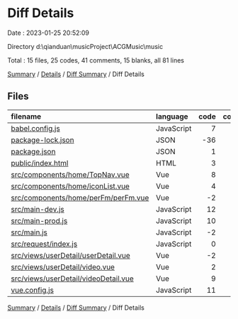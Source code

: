 # Diff Details

Date : 2023-01-25 20:52:09

Directory d:\\qianduan\\musicProject\\ACGMusic\\music

Total : 15 files,  25 codes, 41 comments, 15 blanks, all 81 lines

[Summary](results.md) / [Details](details.md) / [Diff Summary](diff.md) / Diff Details

## Files
| filename | language | code | comment | blank | total |
| :--- | :--- | ---: | ---: | ---: | ---: |
| [babel.config.js](/babel.config.js) | JavaScript | 7 | 10 | 1 | 18 |
| [package-lock.json](/package-lock.json) | JSON | -36 | 0 | 0 | -36 |
| [package.json](/package.json) | JSON | 1 | 0 | 0 | 1 |
| [public/index.html](/public/index.html) | HTML | 3 | 1 | 1 | 5 |
| [src/components/home/TopNav.vue](/src/components/home/TopNav.vue) | Vue | 8 | 0 | 0 | 8 |
| [src/components/home/iconList.vue](/src/components/home/iconList.vue) | Vue | 4 | -1 | 0 | 3 |
| [src/components/home/perFm/perFm.vue](/src/components/home/perFm/perFm.vue) | Vue | -2 | 2 | 0 | 0 |
| [src/main-dev.js](/src/main-dev.js) | JavaScript | 12 | 8 | 5 | 25 |
| [src/main-prod.js](/src/main-prod.js) | JavaScript | 10 | 9 | 4 | 23 |
| [src/main.js](/src/main.js) | JavaScript | -2 | 2 | 0 | 0 |
| [src/request/index.js](/src/request/index.js) | JavaScript | 0 | 1 | 0 | 1 |
| [src/views/userDetail/userDetail.vue](/src/views/userDetail/userDetail.vue) | Vue | -2 | 2 | 0 | 0 |
| [src/views/userDetail/video.vue](/src/views/userDetail/video.vue) | Vue | 2 | 1 | 0 | 3 |
| [src/views/userDetail/videoDetail.vue](/src/views/userDetail/videoDetail.vue) | Vue | 9 | 1 | 0 | 10 |
| [vue.config.js](/vue.config.js) | JavaScript | 11 | 5 | 4 | 20 |

[Summary](results.md) / [Details](details.md) / [Diff Summary](diff.md) / Diff Details